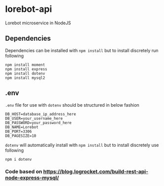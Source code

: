 # lorebot-api
Lorebot microservice in NodeJS


## Dependencies

Dependencies can be installed with `npm install` but to install discretely run following
```
npm install moment
npm install express
npm install dotenv
npm install mysql2
```
## .env
`.env` file for use with `dotenv` should be structured in below fashion
```
DB_HOST=database_ip_address_here
DB_USER=your_username_here
DB_PASSWORD=your_password_here
DB_NAME=Lorebot
DB_PORT=3306
DB_PAGESIZE=10
```

`dotenv` will automatically install with `npm install` but to install discretely use following

```
npm i dotenv
```

### Code based on https://blog.logrocket.com/build-rest-api-node-express-mysql/